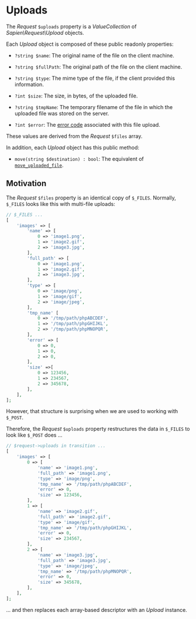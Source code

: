 # Uploads

The _Request_ `$uploads` property is a _ValueCollection_ of _Sapien\Request\Upload_ objects.

Each _Upload_ object is composed of these public readonly properties:

- `?string $name`: The original name of the file on the client machine.

- `?string $fullPath`: The original path of the file on the client machine.

- `?string $type`: The mime type of the file, if the client provided this
  information.

- `?int $size`: The size, in bytes, of the uploaded file.

- `?string $tmpName`: The temporary filename of the file in which the uploaded
  file was stored on the server.

- `?int $error`: The [error code](https://www.php.net/manual/en/features.file-upload.errors.php)
  associated with this file upload.

These values are derived from the _Request_ `$files` array.

In addition, each _Upload_ object has this public method:

- `move(string $destination) : bool`: The equivalent of
  [`move_uploaded_file`](https://www.php.net/move_uploaded_file).

## Motivation

The _Request_ `$files` property is an identical copy of `$_FILES`. Normally,
`$_FILES` looks like this with multi-file uploads:

```php
// $_FILES ...
[
    'images' => [
        'name' => [
            0 => 'image1.png',
            1 => 'image2.gif',
            2 => 'image3.jpg',
        ],
        'full_path' => [
            0 => 'image1.png',
            1 => 'image2.gif',
            2 => 'image3.jpg',
        ],
        'type' => [
            0 => 'image/png',
            1 => 'image/gif',
            2 => 'image/jpeg',
        ],
        'tmp_name' [
            0 => '/tmp/path/phpABCDEF',
            1 => '/tmp/path/phpGHIJKL',
            2 => '/tmp/path/phpMNOPQR',
        ],
        'error' => [
            0 => 0,
            1 => 0,
            2 => 0,
        ],
        'size' =>[
            0 => 123456,
            1 => 234567,
            2 => 345678,
        ],
    ],
];
```

However, that structure is surprising when we are used to working with `$_POST`.

Therefore, the _Request_ `$uploads` property restructures the data in
`$_FILES` to look like `$_POST` does ...

```php
// $request->uploads in transition ...
[
    'images' => [
        0 => [
            'name' => 'image1.png',
            'full_path' => 'image1.png',
            'type' => 'image/png',
            'tmp_name' => '/tmp/path/phpABCDEF',
            'error' => 0,
            'size' => 123456,
        ],
        1 => [
            'name' => 'image2.gif',
            'full_path' => 'image2.gif',
            'type' => 'image/gif',
            'tmp_name' => '/tmp/path/phpGHIJKL',
            'error' => 0,
            'size' => 234567,
        ],
        2 => [
            'name' => 'image3.jpg',
            'full_path' => 'image3.jpg',
            'type' => 'image/jpeg',
            'tmp_name' => '/tmp/path/phpMNOPQR',
            'error' => 0,
            'size' => 345678,
        ],
    ],
];
```

... and then replaces each array-based descriptor with an _Upload_ instance.
